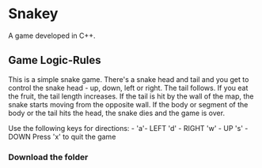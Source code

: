 # Snakey

A game developed in C++. 

## Game Logic-Rules
This is a simple snake game. There's a snake head and tail and you get to control the snake head - up, down, left or right.
The tail follows. If you eat the fruit, the tail length increases. If the tail is hit by the wall of the map, the snake starts moving from the opposite wall. 
If the body or segment of the body or the tail hits the head, the snake dies and the game is over. 

Use the following keys for directions: -
'a'- LEFT
'd' - RIGHT
'w' - UP
's' - DOWN
Press 'x' to quit the game 

### Download the folder 
